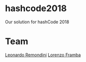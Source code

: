 # hashcode2018
Our solution for hashCode 2018

# Team
[Leonardo Remondini](https://github.com/leonardoremondini)
[Lorenzo Framba](https://github.com/LorenzoFramba)
